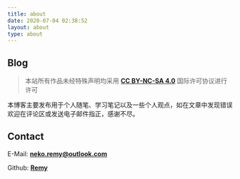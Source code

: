```yaml
---
title: about
date: 2020-07-04 02:38:52
layout: about
type: about
---
```


## Blog ##

>本站所有作品未经特殊声明均采用 [**CC BY-NC-SA 4.0**](https://creativecommons.org/licenses/by-nc-sa/4.0/) 国际许可协议进行许可

本博客主要发布用于个人随笔、学习笔记以及一些个人观点，如在文章中发现错误欢迎在评论区或发送电子邮件指正，感谢不尽。

## Contact ##

E-Mail: [**neko.remy@outlook.com**](mailto:neko.remy@outlook.com)

Github: [**Remy**](https://github.com/NEKOREMY)